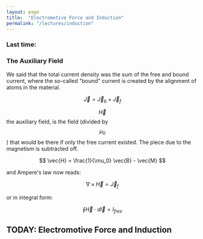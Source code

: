 ```yaml
---
layout: page
title:  "Electromotive Force and Induction"
permalink: "/lectures/induction"
---
```


### Last time:

### The Auxiliary Field

We said that the total current density was the sum of the free and bound current, where
the so-called "bound" current is created by the alignment of atoms in the material. 

$$
\vec{J} = \vec{J}_b + \vec{J}_f
$$

$$\vec{H}$$ the auxiliary field, is the field (divided by $$\mu_0$$) that would be
there if only the free current existed.  The piece due to the magnetism is subtracted off.

$$
\vec{H} = \frac{1}{\mu_0} \vec{B} - \vec{M}
$$

and Ampere's law now reads:

$$
\nabla \times \vec{H} = \vec{J}_f
$$

or in integral form:

$$
\oint \vec{H}\cdot d\vec{l} = I_{free}
$$

## TODAY: Electromotive Force and Induction
